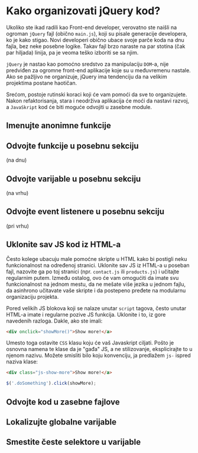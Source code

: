 # Kako organizovati jQuery kod?

Ukoliko ste ikad radili kao Front-end developer, verovatno ste naišli na ogroman `jQuery` fajl (obično `main.js`), koji su pisale generacije developera, ko je kako stigao. Novi developeri obično ubace svoje parče koda na dnu fajla, bez neke posebne logike. Takav fajl brzo naraste na par stotina (čak par hiljada) linija, pa je veoma teško izboriti se sa njim. 

`jQuery` je nastao kao pomoćno sredstvo za manipulaciju `DOM`-a, nije predviđen za ogromne front-end aplikacije koje su u međuvremenu nastale. Ako se pažljivo ne organizuje, jQuery ima tendenciju da na velikim projektima postane haotičan.

Srećom, postoje rutinski koraci koji će vam pomoći da sve to organizujete. Nakon refaktorisanja, stara i neodrživa aplikacija će moći da nastavi razvoj, a `JavaSkript` kod će biti moguće odvojiti u zasebne module.

## Imenujte anonimne funkcije

## Odvojte funkcije u posebnu sekciju

(na dnu)

## Odvojte varijable u posebnu sekciju

(na vrhu)

## Odvojte event listenere u posebnu sekciju

(pri vrhu)

## Uklonite sav JS kod iz HTML-a

Često kolege ubacuju male pomoćne skripte u HTML kako bi postigli neku funkcionalnost na određenoj stranici. Uklonite sav JS iz HTML-a u poseban fajl, nazovite ga po toj stranici (npr. `contact.js` ili `products.js`) i učitajte regularnim putem. Između ostalog, ovo će vam omogućiti da imate svu funkcionalnost na jednom mestu, da ne mešate više jezika u jednom fajlu, da asinhrono učitavate vaše skripte i da postepeno pređete na modularnu organizaciju projekta.

Pored velikih JS blokova koji se nalaze unutar `script` tagova, često unutar HTML-a imate i regularne pozive JS funkcija. Uklonite i to, iz gore navedenih razloga. Dakle, ako ste imali:

```html
<div onclick="showMore()">Show more!</a>
```

Umesto toga ostavite `CSS` klasu koju će vaš Javaskript ciljati. Pošto je osnovna namena te klase da je "gađa" JS, a ne stilizovanje, eksplicirajte to u njenom nazivu. Možete smisliti bilo koju konvenciju, ja predlažem `js-` ispred naziva klase:

```html
<div class="js-show-more">Show more!</a>
```

```javascript
$('.doSomething').click(showMore);
```

## Odvojte kod u zasebne fajlove

## Lokalizujte globalne varijable

## Smestite česte selektore u varijable

